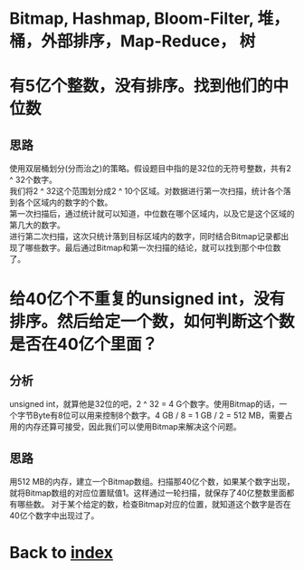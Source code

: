 # Bitmap, Hashmap, Bloom-Filter, 堆，桶，外部排序，Map-Reduce， 树

# 有5亿个整数，没有排序。找到他们的中位数
## 思路
使用双层桶划分(分而治之)的策略。假设题目中指的是32位的无符号整数，共有2 ^ 32个数字。<br />
我们将2 ^ 32这个范围划分成2 ^ 10个区域。对数据进行第一次扫描，统计各个落到各个区域内的数字的个数。<br />
第一次扫描后，通过统计就可以知道，中位数在哪个区域内，以及它是这个区域的第几大的数字。<br />
进行第二次扫描，这次只统计落到目标区域内的数字，同时结合Bitmap记录都出现了哪些数字。最后通过Bitmap和第一次扫描的结论，就可以找到那个中位数了。

# 给40亿个不重复的unsigned int，没有排序。然后给定一个数，如何判断这个数是否在40亿个里面？
## 分析
unsigned int，就算他是32位的吧，2 ^ 32 = 4 G个数字。使用Bitmap的话，一个字节Byte有8位可以用来控制8个数字。4 GB / 8 = 1 GB / 2 = 512 MB，需要占用的内存还算可接受，因此我们可以使用Bitmap来解决这个问题。

## 思路
用512 MB的内存，建立一个Bitmap数组。扫描那40亿个数，如果某个数字出现，就将Bitmap数组的对应位置赋值1。这样通过一轮扫描，就保存了40亿整数里面都有哪些数。
对于某个给定的数，检查Bitmap对应的位置，就知道这个数字是否在40亿个数字中出现过了。

# Back to [index](./index.md)
